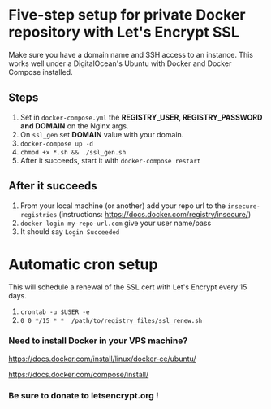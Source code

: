 # Five-step setup for private Docker repository with Let's Encrypt SSL

Make sure you have a domain name and SSH access to an instance. This works well under a DigitalOcean's Ubuntu with Docker and Docker Compose installed.

## Steps

1. Set in `docker-compose.yml` the **REGISTRY_USER, REGISTRY_PASSWORD and DOMAIN** on the Nginx args.
2. On `ssl_gen` set **DOMAIN** value with your domain.
3. `docker-compose up -d`
4. `chmod +x *.sh && ./ssl_gen.sh`  
5. After it succeeds, start it with `docker-compose restart`

## After it succeeds

1. From your local machine (or another) add your repo url to the `insecure-registries` (instructions: https://docs.docker.com/registry/insecure/)
2. `docker login my-repo-url.com` give your user name/pass
3. It should say `Login Succeeded`

# Automatic cron setup

This will schedule a renewal of the SSL cert with Let's Encrypt every 15 days.
1. `crontab -u $USER -e`
2. `0 0 */15 * *  /path/to/registry_files/ssl_renew.sh`

### Need to install Docker in your VPS machine?
https://docs.docker.com/install/linux/docker-ce/ubuntu/

https://docs.docker.com/compose/install/

### Be sure to donate to **letsencrypt.org** !
